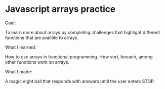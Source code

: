 # Javascript arrays practice

Goal:

To learn more about arrays by completing challenges that highlight different functions that are availble to arrays.

What I learned:

How to use arrays in functional programming. How sort, foreach, among other functions work on arrays.

What I made:

A magic eight ball that responds with answers until the user enters STOP. 
